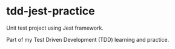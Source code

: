 # tdd-jest-practice
Unit test project using Jest framework.
<p>Part of my Test Driven Development (TDD) learning and practice.</p>
